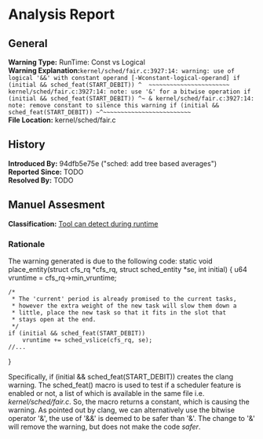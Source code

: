 # Analysis Report #

## General ##
**Warning Type:** RunTime: Const vs Logical   
**Warning Explanation:**```kernel/sched/fair.c:3927:14: warning: use of logical '&&' with
constant operand [-Wconstant-logical-operand]
        if (initial && sched_feat(START_DEBIT))
                    ^  ~~~~~~~~~~~~~~~~~~~~~~~
kernel/sched/fair.c:3927:14: note: use '&' for a bitwise operation
        if (initial && sched_feat(START_DEBIT))
                    ^~
                    &
kernel/sched/fair.c:3927:14: note: remove constant to silence this warning
        if (initial && sched_feat(START_DEBIT))
                   ~^~~~~~~~~~~~~~~~~~~~~~~~~~```  
**File Location:** kernel/sched/fair.c
## History ##
**Introduced By:** 94dfb5e75e ("sched: add tree based averages")  
**Reported Since:** TODO  
**Resolved By:** TODO

## Manuel Assesment ##
**Classification:** [Tool can detect during runtime](WarningTypeClassifications.md)
### Rationale ###
The warning generated is due to the following code:
static void
place_entity(struct cfs_rq *cfs_rq, struct sched_entity *se, int initial)
{
	u64 vruntime = cfs_rq->min_vruntime;

	/*
	 * The 'current' period is already promised to the current tasks,
	 * however the extra weight of the new task will slow them down a
	 * little, place the new task so that it fits in the slot that
	 * stays open at the end.
	 */
	if (initial && sched_feat(START_DEBIT))
		vruntime += sched_vslice(cfs_rq, se);
	//...
}

Specifically,
		if (initial && sched_feat(START_DEBIT))
creates the clang warning. The sched_feat() macro is used to test if a scheduler feature is enabled or not, a list of which is available in the same file i.e. *kernel/sched/fair.c*. So, the macro returns a constant, which is causing the warning.
As pointed out by clang, we can alternatively use the bitwise operator '&', the use of '&&' is deemed to be safer than '&'. The change to '&' will remove the warning, but does not make the code *safer*.
